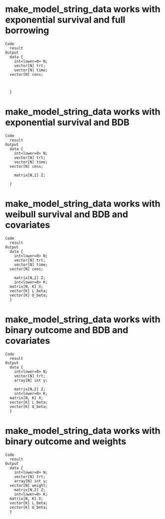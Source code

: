# make_model_string_data works with exponential survival and full borrowing

    Code
      result
    Output
      data {
        int<lower=0> N;
        vector[N] trt;
        vector[N] time;
      vector[N] cens;
      
        
        
      }

# make_model_string_data works with exponential survival and BDB

    Code
      result
    Output
      data {
        int<lower=0> N;
        vector[N] trt;
        vector[N] time;
      vector[N] cens;
      
        matrix[N,2] Z;
        
      }

# make_model_string_data works with weibull survival and BDB and covariates

    Code
      result
    Output
      data {
        int<lower=0> N;
        vector[N] trt;
        vector[N] time;
      vector[N] cens;
      
        matrix[N,2] Z;
        int<lower=0> K;
      matrix[N, K] X;
      vector[K] L_beta;
      vector[K] U_beta;
      }

# make_model_string_data works with binary outcome and BDB and covariates

    Code
      result
    Output
      data {
        int<lower=0> N;
        vector[N] trt;
        array[N] int y;
      
        matrix[N,2] Z;
        int<lower=0> K;
      matrix[N, K] X;
      vector[K] L_beta;
      vector[K] U_beta;
      }

# make_model_string_data works with binary outcome and weights

    Code
      result
    Output
      data {
        int<lower=0> N;
        vector[N] trt;
        array[N] int y;
      vector[N] weight;
        matrix[N,2] Z;
        int<lower=0> K;
      matrix[N, K] X;
      vector[K] L_beta;
      vector[K] U_beta;
      }

